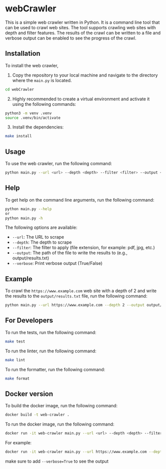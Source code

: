 # webCrawler
This is a simple web crawler written in Python. It is a command line tool that can be used to crawl web sites. The tool supports crawling web sites with depth and filter features. The results of the crawl can be written to a file and verbose output can be enabled to see the progress of the crawl.

## Installation

To install the web crawler, 

1. Copy the repository to your local machine and navigate to the directory where the `main.py` is located.

```bash
cd webCrawler
```

2. Highly recommended to create a virtual environment and activate it using the following commands:
```bash
python3 -m venv .venv
source .venv/bin/activate
```
3. Install the dependencies:

```bash
make install
```

## Usage

To use the web crawler, run the following command:

```bash
python main.py --url <url> --depth <depth> --filter <filter> --output <output> --verbose
```

## Help

To get help on the command line arguments, run the following command:

```bash
python main.py --help
or
python main.py -h
```

The following options are available:

- `--url`: The URL to scrape
- `--depth`: The depth to scrape
- `--filter`: The filter to apply (file extension, for example: pdf, jpg, etc.)
- `--output`: The path of the file to write the results to (e.g., output/results.txt)
- `--verbose`: Print verbose output (True/False)


## Example

To crawl the `https://www.example.com` web site with a depth of 2 and write the results to the `output/results.txt` file, run the following command:

```bash
python main.py --url https://www.example.com --depth 2 --output output/results.txt
```

## For Developers

To run the tests, run the following command:

```bash
make test
```

To run the linter, run the following command:

```bash
make lint
```

To run the formatter, run the following command:

```bash
make format
```

## Docker version

To build the docker image, run the following command:

```bash
docker build -t web-crawler .
```

To run the docker image, run the following command:

```bash
docker run -it web-crawler main.py --url <url> --depth <depth> --filter <filter> --output <output> --verbose <verbose>
```

For example:

```bash
docker run -it web-crawler main.py --url https://www.example.com --depth 2 --filter .png --verbose True
```

make sure to add `--verbose=True` to see the output